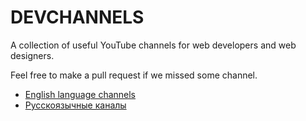 # DEVCHANNELS
A collection of useful  YouTube channels for web developers and web designers.

Feel free to make a pull request if we missed some channel.

* [English language channels](https://github.com/forwebdev/channels/blob/master/en.md) 
* [Русскоязычные каналы](https://github.com/forwebdev/channels/blob/master/ru.md)
